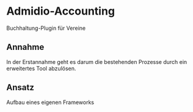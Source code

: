 # Admidio-Accounting
Buchhaltung-Plugin für Vereine
## Annahme
In der Erstannahme geht es darum die bestehenden Prozesse durch ein erweitertes Tool abzulösen.
## Ansatz
Aufbau eines eigenen Frameworks
